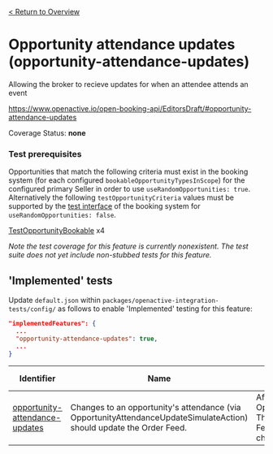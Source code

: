 [< Return to Overview](../../README.md)
# Opportunity attendance updates (opportunity-attendance-updates)

Allowing the broker to recieve updates for when an attendee attends an event


https://www.openactive.io/open-booking-api/EditorsDraft/#opportunity-attendance-updates

Coverage Status: **none**
### Test prerequisites
Opportunities that match the following criteria must exist in the booking system (for each configured `bookableOpportunityTypesInScope`) for the configured primary Seller in order to use `useRandomOpportunities: true`. Alternatively the following `testOpportunityCriteria` values must be supported by the [test interface](https://openactive.io/test-interface/) of the booking system for `useRandomOpportunities: false`.

[TestOpportunityBookable](https://openactive.io/test-interface#TestOpportunityBookable) x4

*Note the test coverage for this feature is currently nonexistent. The test suite does not yet include non-stubbed tests for this feature.*


## 'Implemented' tests

Update `default.json` within `packages/openactive-integration-tests/config/` as follows to enable 'Implemented' testing for this feature:

```json
"implementedFeatures": {
  ...
  "opportunity-attendance-updates": true,
  ...
}
```

| Identifier | Name | Description | Prerequisites per Opportunity Type |
|------------|------|-------------|---------------|
| [opportunity-attendance-updates](./implemented/opportunity-attendance-updates-test.js) | Changes to an opportunity's attendance (via OpportunityAttendanceUpdateSimulateAction) should update the Order Feed. | After B, invoke an OpportunityAttendanceUpdateSimulateAction. This should create an update in the Order Feed with the OrderItem's orderItemStatus changed to CustomerAttended | [TestOpportunityBookable](https://openactive.io/test-interface#TestOpportunityBookable) x4 |


